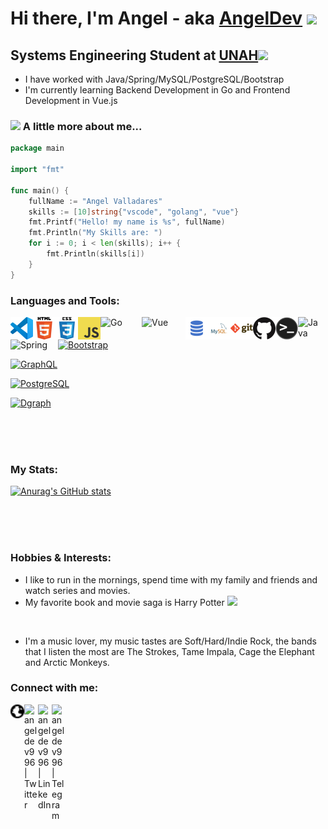 # Hi there, I'm Angel - aka [AngelDev][website] <img src="https://i.imgur.com/bHA8KE7.gif" width="100">
## Systems Engineering Student at <a href="https://www.unah.edu.hn/">UNAH</a><img src="https://media.giphy.com/media/fYSnHlufseco8Fh93Z/giphy.gif" width="30">
- I have worked with Java/Spring/MySQL/PostgreSQL/Bootstrap 
- I'm currently learning Backend Development in Go and Frontend Development in Vue.js


### <img src="https://c.tenor.com/TCMWkxIkF9IAAAAi/dancing-gopher.gif" width="40"> A little more about me...  

```go                     
package main

import "fmt"

func main() {
	fullName := "Angel Valladares"
	skills := [10]string{"vscode", "golang", "vue"}
	fmt.Printf("Hello! my name is %s", fullName)
	fmt.Println("My Skills are: ")
	for i := 0; i < len(skills); i++ {
		fmt.Println(skills[i])
	}
}

```

### Languages and Tools:

[<img align="left" alt="Visual Studio Code" width="36px" src="https://raw.githubusercontent.com/github/explore/80688e429a7d4ef2fca1e82350fe8e3517d3494d/topics/visual-studio-code/visual-studio-code.png" />][vscode]

[<img align="left" alt="HTML5" width="36px" 
src="https://raw.githubusercontent.com/github/explore/80688e429a7d4ef2fca1e82350fe8e3517d3494d/topics/html/html.png" />][HTML5]

[<img align="left" alt="CSS3" width="36px" 
src="https://raw.githubusercontent.com/github/explore/80688e429a7d4ef2fca1e82350fe8e3517d3494d/topics/css/css.png" />][CSS3]

[<img align="left" alt="JavaScript" width="36px" 
src="https://raw.githubusercontent.com/github/explore/80688e429a7d4ef2fca1e82350fe8e3517d3494d/topics/javascript/javascript.png" />][JavaScript]

[<img align="left" alt="Go" width="66px" 
src="https://upload.wikimedia.org/wikipedia/commons/thumb/0/05/Go_Logo_Blue.svg/1280px-Go_Logo_Blue.svg.png" />][Go]

[<img align="left" alt="Vue" width="70px" 
src="https://www.vectorlogo.zone/logos/vuejs/vuejs-ar21.png" />][Vue]

[<img align="left" alt="SQL" width="36px" 
src="https://raw.githubusercontent.com/github/explore/80688e429a7d4ef2fca1e82350fe8e3517d3494d/topics/sql/sql.png" />][SQL]

[<img align="left" alt="MySQL" width="36px" 
src="https://raw.githubusercontent.com/github/explore/80688e429a7d4ef2fca1e82350fe8e3517d3494d/topics/mysql/mysql.png" />][MySQL]

[<img align="left" alt="Git" width="36px" 
src="https://raw.githubusercontent.com/github/explore/80688e429a7d4ef2fca1e82350fe8e3517d3494d/topics/git/git.png" />][Git]

[<img align="left" alt="GitHub" width="36px" 
src="https://raw.githubusercontent.com/github/explore/78df643247d429f6cc873026c0622819ad797942/topics/github/github.png" />][GitHub]

[<img align="left" alt="Terminal" width="36px" 
src="https://raw.githubusercontent.com/github/explore/80688e429a7d4ef2fca1e82350fe8e3517d3494d/topics/terminal/terminal.png" />][Terminal]

[<img align="left" alt="Java" width="36px" 
src="https://cdn.iconscout.com/icon/free/png-256/java-60-1174953.png" />][Java]

[<img align="left" alt="Spring" width="76px" 
src="https://res.infoq.com/news/2021/12/spring-boot-2-6/en/headerimage/generatedHeaderImage-1639689510090.jpg" />][Spring]

[<img align="Bootstrap" alt="Bootstrap" width="36px" 
src="https://v5.getbootstrap.com/docs/5.0/assets/brand/bootstrap-logo-shadow.png" />][Bootstrap]

[<img align="GraphQL" alt="GraphQL" width="46px" 
src="https://commons.wikimedia.org/wiki/File:GraphQL_Logo.svg" />][GraphQL]

[<img align="PostgreSQL" alt="PostgreSQL" width="56px" 
src="https://cdn.icon-icons.com/icons2/2415/PNG/512/postgresql_plain_wordmark_logo_icon_146390.png" />][PostgreSQL]

[<img align="Dgraph" alt="Dgraph" width="86px" 
src="https://dgraph.io/wp-content/uploads/2021/06/dgraph-logo.png" />][Dgraph]


<br />
<br />
<br />

### My Stats:
[![Anurag's GitHub stats](https://github-readme-stats.vercel.app/api?username=angeldev996)](https://github.com/anuraghazra/github-readme-stats)



<br />
<br />
<br />

### Hobbies & Interests:


- I like to run in the mornings, spend time with my family and friends and watch series and movies.
- My favorite book and movie saga is Harry Potter <img src="https://cdn.dribbble.com/users/2851002/screenshots/6870633/harry_potter.gif" width="70">

<br/>

- I'm a music lover, my music tastes are Soft/Hard/Indie Rock, the bands that I listen the most are The Strokes, Tame Impala, Cage the Elephant and Arctic Monkeys.




### Connect with me:

[<img align="left" alt="angeldev996.com" width="22px" src="https://raw.githubusercontent.com/iconic/open-iconic/master/svg/globe.svg" />][website]
[<img align="left" alt="angeldev996 | Twitter" width="22px" src="https://cdn.jsdelivr.net/npm/simple-icons@v3/icons/twitter.svg" />][twitter]
[<img align="left" alt="angeldev996 | LinkedIn" width="22px" src="https://cdn.jsdelivr.net/npm/simple-icons@v3/icons/linkedin.svg" />][linkedin]
[<img align="left" alt="angeldev996 | Telegram" width="22px" src="https://cdn.jsdelivr.net/npm/simple-icons@v3/icons/telegram.svg" />][telegram]


<br/>


[website]: https://angeldev996.me
[twitter]: https://twitter.com/_Angel996
[instagram]: https://www.instagram.com/angel.va96/?hl=es-la
[linkedin]: https://www.linkedin.com/in/angel-ariel-valladares-422490159/
[telegram]: https://t.me/AngelDev996


[vscode]: https://code.visualstudio.com/
[HTML5]: https://developer.mozilla.org/es/docs/Glossary/HTML5
[CSS3]: https://developer.mozilla.org/es/docs/Web/CSS
[JavaScript]: https://www.javascript.com/
[Go]: https://go.dev/
[SQL]: https://www.w3schools.com/sql/
[MySQL]: https://www.mysql.com/
[Git]: https://git-scm.com/
[GitHub]: https://github.com/
[Terminal]: https://www.gnu.org/software/bash/
[Vue]: https://vuejs.org/
[Java]: https://www.java.com/
[Spring]: https://spring.io/
[Bootstrap]: https://getbootstrap.com/
[GraphQL]: https://graphql.org/
[PostgreSQL]: https://www.postgresql.org/
[Dgraph]: https://dgraph.io/








